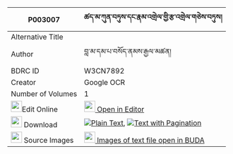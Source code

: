 |P003007|ཚད་མ་ཀུན་བཏུས་དང་རྣམ་འགྲེལ་གྱི་རྩ་འགྲེལ་གཅེས་བཏུས། 
| --- | --- 
|Alternative Title |
|Author| བླ་མ་དམ་པ་བསོད་ནམས་རྒྱལ་མཚན།
|BDRC ID | W3CN7892
|Creator | Google OCR
|Number of Volumes| 1
|<img width="25" src="https://img.icons8.com/color/25/000000/edit-property.png">Edit Online| [<img width="25" src="https://avatars.githubusercontent.com/u/45091458?s=200&v=4"> Open in Editor](http://editor.openpecha.org/P003007)
|<img width="25" src="https://img.icons8.com/fluent/48/000000/download-2.png"/>  Download | [![](https://img.icons8.com/color/20/000000/txt.png)Plain Text](https://github.com/Openpecha/P003007/releases/download/v1/tsema_kuntu_dang_namdrel_gyi_t_plain_P003007.zip), [![](https://img.icons8.com/color/20/000000/txt.png)Text with Pagination](https://github.com/Openpecha/P003007/releases/download/v1/tsema_kuntu_dang_namdrel_gyi_t_pages_P003007.zip)
|<img width="25" src="https://img.icons8.com/plasticine/100/000000/pictures-folder.png"/>  Source Images | [<img width="25" src="https://library.bdrc.io/icons/BUDA-small.svg"> Images of text file open in BUDA](https://library.bdrc.io/show/bdr:W3CN7892)